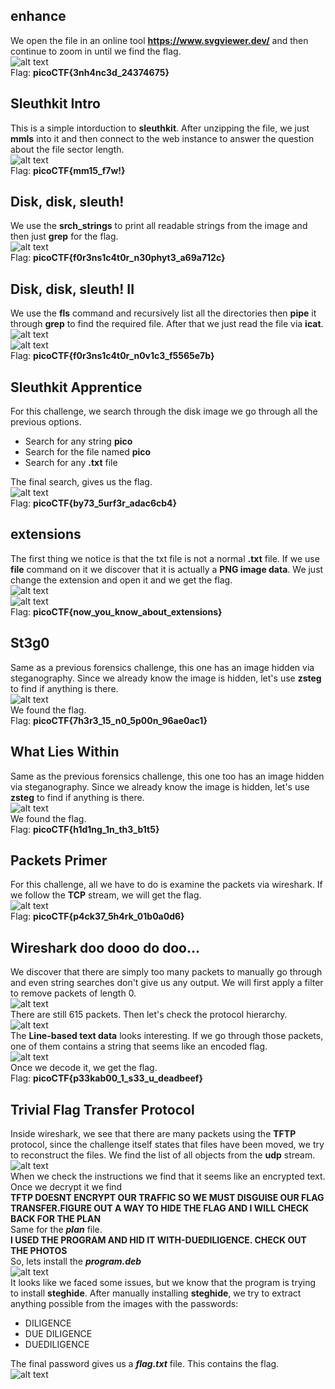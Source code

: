 ## enhance
We open the file in an online tool **https://www.svgviewer.dev/** and then continue to zoom in until we find the flag.  
![alt text](image.png)  
Flag: **picoCTF{3nh4nc3d_24374675}**  


## Sleuthkit Intro
This is a simple intorduction to **sleuthkit**. After unzipping the file, we just **mmls** into it and then connect to the web instance to answer the question about the file sector length.  
![alt text](image-1.png)  
Flag: **picoCTF{mm15_f7w!}**  


## Disk, disk, sleuth!
We use the **srch_strings** to print all readable strings from the image and then just **grep** for the flag.  
![alt text](image-2.png)  
Flag: **picoCTF{f0r3ns1c4t0r_n30phyt3_a69a712c}**  


## Disk, disk, sleuth! II  
We use the **fls** command and recursively list all the directories then **pipe** it through **grep** to find the required file. After that we just read the file via **icat**.  
![alt text](image-3.png)  
![alt text](image-4.png)  
Flag: **picoCTF{f0r3ns1c4t0r_n0v1c3_f5565e7b}**  


## Sleuthkit Apprentice
For this challenge, we search through the disk image we go through all the previous options.  
*  Search for any string **pico**
*  Search for the file named **pico**
*  Search for any **.txt** file  


The final search, gives us the flag.  
![alt text](image-5.png)  
Flag: **picoCTF{by73_5urf3r_adac6cb4}**  


## extensions
The first thing we notice is that the txt file is not a normal **.txt** file. If we use **file** command on it we discover that it is actually a **PNG image data**. We just change the extension and open it and we get the flag.  
![alt text](image-6.png)  
![alt text](image-7.png)  
Flag: **picoCTF{now_you_know_about_extensions}**


## St3g0
Same as a previous forensics challenge, this one has an image hidden via steganography. Since we already know the image is hidden, let's use **zsteg** to find if anything is there.  
![alt text](image-8.png)  
We found the flag.  
Flag: **picoCTF{7h3r3_15_n0_5p00n_96ae0ac1}**  


## What Lies Within
Same as the previous forensics challenge, this one too has an image hidden via steganography. Since we already know the image is hidden, let's use **zsteg** to find if anything is there.  
![alt text](image-9.png)  
We found the flag.  
Flag: **picoCTF{h1d1ng_1n_th3_b1t5}**   


## Packets Primer
For this challenge, all we have to do is examine the packets via wireshark. If we follow the **TCP** stream, we will get the flag.  
![alt text](image-10.png)  
Flag: **picoCTF{p4ck37_5h4rk_01b0a0d6}**  


## Wireshark doo dooo do doo...
We discover that there are simply too many packets to manually go through and even string searches don't give us any output. We will first apply a filter to remove packets of length 0.  
![alt text](image-11.png)  
There are still 615 packets. Then let's check the protocol hierarchy.  
![alt text](image-12.png)  
The **Line-based text data** looks interesting. If we go through those packets, one of them contains a string that seems like an encoded flag.  
![alt text](image-13.png)  
Once we decode it, we get the flag.  
Flag: **picoCTF{p33kab00_1_s33_u_deadbeef}**  


## Trivial Flag Transfer Protocol
Inside wireshark, we see that there are many packets using the **TFTP** protocol, since the challenge itself states that files have been moved, we try to reconstruct the files. We find the list of all objects from the **udp** stream.  
![alt text](image-14.png)  
When we check the instructions we find that it seems like an encrypted text. Once we decrypt it we find  
**TFTP DOESNT ENCRYPT OUR TRAFFIC SO WE MUST DISGUISE OUR FLAG TRANSFER.FIGURE OUT A WAY TO HIDE THE FLAG AND I WILL CHECK BACK FOR THE PLAN**  
Same for the ***plan*** file.  
**I USED THE PROGRAM AND HID IT WITH-DUEDILIGENCE. CHECK OUT THE PHOTOS**  
So, lets install the ***program.deb***  
![alt text](image-15.png)  
It looks like we faced some issues, but we know that the program is trying to install **steghide**. After manually installing **steghide**, we try to extract anything possible from the images with the passwords:
* DILIGENCE
* DUE DILIGENCE
* DUEDILIGENCE  

The final password gives us a ***flag.txt*** file. This contains the flag.  
![alt text](image-16.png)  